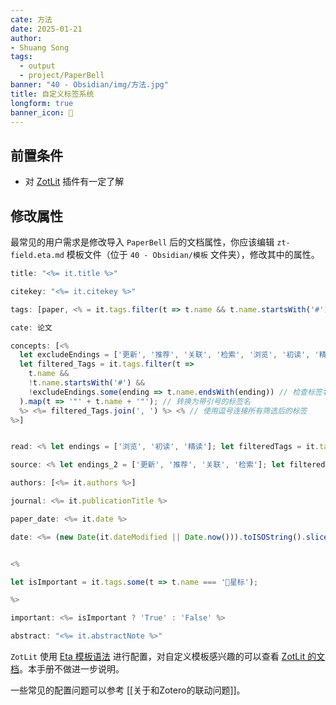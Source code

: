 ```yaml
---
cate: 方法
date: 2025-01-21
author:
- Shuang Song
tags:
  - output
  - project/PaperBell
banner: "40 - Obsidian/img/方法.jpg"
title: 自定义标签系统
longform: true
banner_icon: 🧭
---
```


## 前置条件

- 对 [ZotLit](https://zotlit.aidenlx.top/) 插件有一定了解

## 修改属性

最常见的用户需求是修改导入 `PaperBell` 后的文档属性，你应该编辑 `zt-field.eta.md` 模板文件（位于 `40 - Obsidian/模板` 文件夹），修改其中的属性。

```javascript
title: "<%= it.title %>"

citekey: "<%= it.citekey %>"

tags: [paper, <% = it.tags.filter(t => t.name && t.name.startsWith('#')).map(t => '"' + t.name.slice(1) + '"').join(', ') %>]

cate: 论文

concepts: [<%
  let excludeEndings = ['更新', '推荐', '关联', '检索', '浏览', '初读', '精读', "星标"]; // 定义不希望出现的字符串列表
  let filtered_Tags = it.tags.filter(t =>
    t.name &&
    !t.name.startsWith('#') &&
    !excludeEndings.some(ending => t.name.endsWith(ending)) // 检查标签名是否以列表中的任何字符串结尾
  ).map(t => '"' + t.name + '"'); // 转换为带引号的标签名
  %> <%= filtered_Tags.join(', ') %> <% // 使用逗号连接所有筛选后的标签
%>]


read: <% let endings = ['浏览', '初读', '精读']; let filteredTags = it.tags.filter(t => t.name && endings.some(ending => t.name.endsWith(ending))); if (filteredTags.length === 1) { %> "<%= filteredTags[0].name %>" <% } else if (filteredTags.length > 1) { %> 错误：存在多个符合条件的标签。 <% } else { %> 错误：没有找到符合条件的标签。 <% } %>

source: <% let endings_2 = ['更新', '推荐', '关联', '检索']; let filteredTags_2 = it.tags.filter(t => t.name && endings_2.some(ending => t.name.endsWith(ending))); if (filteredTags_2.length === 1) { %> "<%= filteredTags_2[0].name %>" <% } else if (filteredTags_2.length > 1) { %> 错误：存在多个符合条件的标签。 <% } else { %> 错误：没有找到符合条件的标签。 <% } %>

authors: [<%= it.authors %>]

journal: <%= it.publicationTitle %>

paper_date: <%= it.date %>

date: <%= (new Date(it.dateModified || Date.now())).toISOString().slice(0, 10) %>


<%

let isImportant = it.tags.some(t => t.name === '🌟星标');

%>

important: <%= isImportant ? 'True' : 'False' %>

abstract: "<%= it.abstractNote %>"
```

`ZotLit` 使用 [Eta 模板语法](https://www.etajs.cn/docs/intro/template-syntax) 进行配置，对自定义模板感兴趣的可以查看 [ZotLit 的文档](https://zotlit.aidenlx.top/zh-CN/getting-started/basic-usage/template-basics)。本手册不做进一步说明。

一些常见的配置问题可以参考 [[关于和Zotero的联动问题]]。
